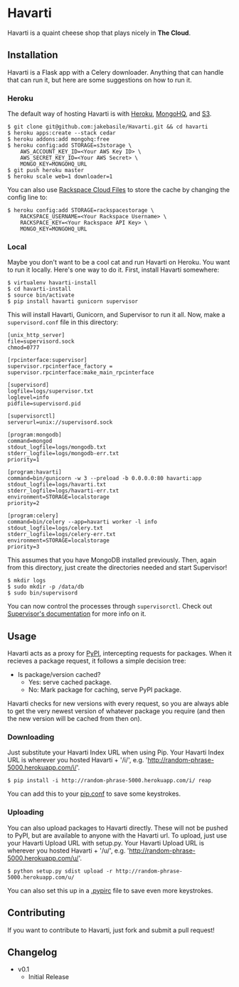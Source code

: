 # Havarti

Havarti is a quaint cheese shop that plays nicely in **The Cloud**.

## Installation

Havarti is a Flask app with a Celery downloader. Anything that can handle that can run it, but here are some suggestions on how to run it.

### Heroku

The default way of hosting Havarti is with [Heroku][heroku], [MongoHQ][mongohq], and [S3][s3].

    $ git clone git@github.com:jakebasile/Havarti.git && cd havarti
    $ heroku apps:create --stack cedar
    $ heroku addons:add mongohq:free
    $ heroku config:add STORAGE=s3storage \
        AWS_ACCOUNT_KEY_ID=<Your AWS Key ID> \
        AWS_SECRET_KEY_ID=<Your AWS Secret> \
        MONGO_KEY=MONGOHQ_URL 
    $ git push heroku master
    $ heroku scale web=1 downloader=1

You can also use [Rackspace Cloud Files][cloudfiles] to store the cache by changing the config line to:

    $ heroku config:add STORAGE=rackspacestorage \
        RACKSPACE_USERNAME=<Your Rackspace Username> \
        RACKSPACE_KEY=<Your Rackspace API Key> \
        MONGO_KEY=MONGOHQ_URL

### Local

Maybe you don't want to be a cool cat and run Havarti on Heroku. You want to run it locally. Here's one way to do it. First, install Havarti somewhere:

    $ virtualenv havarti-install 
    $ cd havarti-install
    $ source bin/activate
    $ pip install havarti gunicorn supervisor

This will install Havarti, Gunicorn, and Supervisor to run it all. Now, make a `supervisord.conf` file in this directory:

    [unix_http_server]
    file=supervisord.sock
    chmod=0777

    [rpcinterface:supervisor]
    supervisor.rpcinterface_factory = supervisor.rpcinterface:make_main_rpcinterface

    [supervisord]
    logfile=logs/supervisor.txt
    loglevel=info
    pidfile=supervisord.pid

    [supervisorctl]
    serverurl=unix://supervisord.sock

    [program:mongodb]
    command=mongod
    stdout_logfile=logs/mongodb.txt
    stderr_logfile=logs/mongodb-err.txt
    priority=1

    [program:havarti]
    command=bin/gunicorn -w 3 --preload -b 0.0.0.0:80 havarti:app
    stdout_logfile=logs/havarti.txt
    stderr_logfile=logs/havarti-err.txt
    environment=STORAGE=localstorage
    priority=2

    [program:celery]
    command=bin/celery --app=havarti worker -l info
    stdout_logfile=logs/celery.txt
    stderr_logfile=logs/celery-err.txt
    environment=STORAGE=localstorage
    priority=3

This assumes that you have MongoDB installed previously. Then, again from this directory, just create the directories needed and start Supervisor!

    $ mkdir logs 
    $ sudo mkdir -p /data/db
    $ sudo bin/supervisord

You can now control the processes through `supervisorctl`. Check out [Supervisor's documentation][superdoc] for more info on it.

## Usage

Havarti acts as a proxy for [PyPI][pypi], intercepting requests for packages. When it recieves a package request, it follows a simple decision tree:

- Is package/version cached?
    - Yes: serve cached package.
    - No: Mark package for caching, serve PyPI package.

Havarti checks for new versions with every request, so you are always able to get the very newest version of whatever package you require (and then the new version will be cached from then on).

### Downloading

Just substitute your Havarti Index URL when using Pip. Your Havarti Index URL is wherever you hosted Havarti + '/i/', e.g. 'http://random-phrase-5000.herokuapp.com/i/'.

    $ pip install -i http://random-phrase-5000.herokuapp.com/i/ reap

You can add this to your [pip.conf][] to save some keystrokes.

### Uploading

You can also upload packages to Havarti directly. These will not be pushed to PyPI, but are available to anyone with the Havarti url. To upload, just use your Havarti Upload URL with setup.py. Your Havarti Upload URL is wherever you hosted Havarti + '/u/', e.g. 'http://random-phrase-5000.herokuapp.com/u/'.

    $ python setup.py sdist upload -r http://random-phrase-5000.herokuapp.com/u/

You can also set this up in a [.pypirc][pypirc] file to save even more keystrokes.

## Contributing

If you want to contribute to Havarti, just fork and submit a pull request!

## Changelog

- v0.1 
    - Initial Release

[heroku]: http://www.heroku.com/
[mongohq]: http://mongohq.com/
[s3]: http://aws.amazon.com/s3/
[pypi]: http://pypi.python.org/pypi
[pip.conf]: http://www.pip-installer.org/en/latest/configuration.html#config-files
[cloudfiles]: http://www.rackspace.com/cloud/cloud_hosting_products/files/
[superdoc]: http://supervisord.org/
[pypirc]: http://docs.python.org/distutils/packageindex.html#the-pypirc-file

